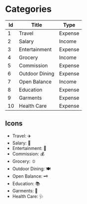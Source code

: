 # Categories

| Id             | Title          | Type           |
| -------------- | -------------- | -------------- |
| 1              | Travel         | Expense        |
| 2              | Salary         | Income         |
| 3              | Entertainment  | Expense        |
| 4              | Grocery        | Income         |
| 5              | Commission     | Expense        |
| 6              | Outdoor Dining | Expense        |
| 7              | Open Balance   | Income         |
| 8              | Education      | Expense        |
| 9              | Garments       | Expense        |
| 10             | Health Care    | Expense        |

## Icons

- Travel:         ✈️
- Salary:         👔
- Entertainment:  🍿
- Commission:     💰
- Grocery:        🫑
- Outdoor Dining: 🍽️
- Open Balance:   🗝️
- Education:      📚
- Garments:       👕
- Health Care:    🩺
